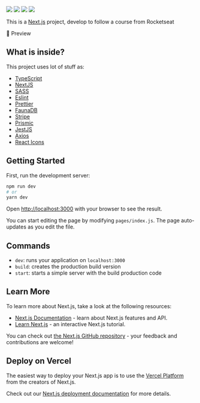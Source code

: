 <div>
    <img src="https://img.shields.io/github/repo-size/igortuag/ignews">
    <img src="https://img.shields.io/github/last-commit/igortuag/ignews">
    <img src="https://img.shields.io/github/languages/count/igortuag/ignews">
    <img src="https://img.shields.io/github/languages/top/igortuag/ignews">
</div>

This is a [Next.js](https://nextjs.org/) project, develop to follow a course from Rocketseat

👀 Preview


## What is inside?

This project uses lot of stuff as:

- [TypeScript](https://www.typescriptlang.org/)
- [NextJS](https://nextjs.org/)
- [SASS](https://sass-lang.com/)
- [Eslint](https://eslint.org/)
- [Prettier](https://prettier.io/)
- [FaunaDB](https://fauna.com/)
- [Stripe](https://stripe.com/)
- [Prismic](https://prismic.io/)
- [JestJS](https://jestjs.io/)
- [Axios](https://axios-http.com/)
- [React Icons](https://react-icons.github.io/react-icons/)

## Getting Started

First, run the development server:

```bash
npm run dev
# or
yarn dev
```

Open [http://localhost:3000](http://localhost:3000) with your browser to see the result.

You can start editing the page by modifying `pages/index.js`. The page auto-updates as you edit the file.

## Commands

- `dev`: runs your application on `localhost:3000`
- `build`: creates the production build version
- `start`: starts a simple server with the build production code

## Learn More

To learn more about Next.js, take a look at the following resources:

- [Next.js Documentation](https://nextjs.org/docs) - learn about Next.js features and API.
- [Learn Next.js](https://nextjs.org/learn) - an interactive Next.js tutorial.

You can check out [the Next.js GitHub repository](https://github.com/vercel/next.js/) - your feedback and contributions are welcome!

## Deploy on Vercel

The easiest way to deploy your Next.js app is to use the [Vercel Platform](https://vercel.com/import?utm_medium=default-template&filter=next.js&utm_source=create-next-app&utm_campaign=create-next-app-readme) from the creators of Next.js.

Check out our [Next.js deployment documentation](https://nextjs.org/docs/deployment) for more details.
